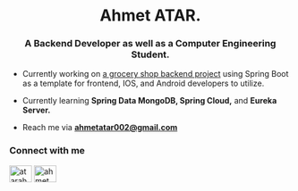 <h1 align="center">Ahmet ATAR.</h1>
<h3 align="center">A Backend Developer as well as a Computer Engineering Student.</h3>

- Currently working on [a grocery shop backend project](https://github.com/CAPELLAX02/grocery-app-backend) using Spring Boot as a template for frontend, IOS, and Android developers to utilize. 

- Currently learning **Spring Data MongoDB, Spring Cloud,** and **Eureka Server.**

- Reach me via **ahmetatar002@gmail.com**

<h3 align="left">Connect with me</h3>
<p align="left">
<a href="https://www.linkedin.com/in/atarahmet/" target="blank"><img align="center" src="https://raw.githubusercontent.com/rahuldkjain/github-profile-readme-generator/master/src/images/icons/Social/linked-in-alt.svg" alt="atarahmet" height="30" width="40" /></a>
<a href="https://instagram.com/ahmet_atar02" target="blank"><img align="center" src="https://raw.githubusercontent.com/rahuldkjain/github-profile-readme-generator/master/src/images/icons/Social/instagram.svg" alt="ahmet_atar02" height="30" width="40" /></a>
</p>
